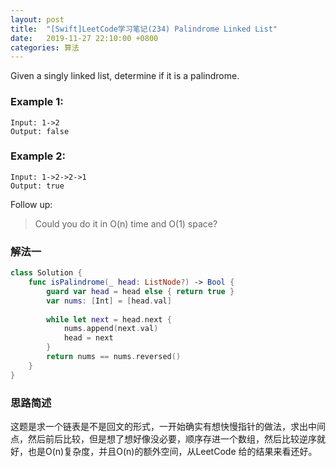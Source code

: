```yaml
---
layout: post
title:  "[Swift]LeetCode学习笔记(234) Palindrome Linked List"
date:   2019-11-27 22:10:00 +0800
categories: 算法
---
```


Given a singly linked list, determine if it is a palindrome.

### Example 1:

```
Input: 1->2
Output: false
```

### Example 2:

```
Input: 1->2->2->1
Output: true
```

Follow up:
> Could you do it in O(n) time and O(1) space?

### 解法一

```swift
class Solution {
    func isPalindrome(_ head: ListNode?) -> Bool {
        guard var head = head else { return true }
        var nums: [Int] = [head.val]
        
        while let next = head.next {
            nums.append(next.val)
            head = next
        }
        return nums == nums.reversed()
    }
}
```

### 思路简述

这题是求一个链表是不是回文的形式，一开始确实有想快慢指针的做法，求出中间点，然后前后比较，但是想了想好像没必要，顺序存进一个数组，然后比较逆序就好，也是O(n)复杂度，并且O(n)的额外空间，从LeetCode 给的结果来看还好。
